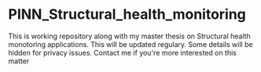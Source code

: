 # PINN_Structural_health_monitoring
This is working repository along with my master thesis on Structural health monotoring applications. This will be updated regulary. Some details will be hidden for privacy issues. Contact me if you're more interested on this matter
